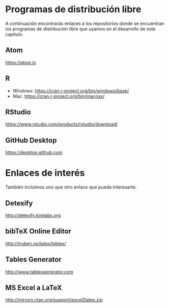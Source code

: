 # Programas de distribución libre
A continuación encontrarás enlaces a los repositorios donde se encuentran los programas de distribución libre que usamos en el desarrollo de este capítulo.

## Atom
https://atom.io

## R
* Windows:
https://cran.r-project.org/bin/windows/base/
* Mac:
https://cran.r-project.org/bin/macosx/

## RStudio
https://www.rstudio.com/products/rstudio/download/

## GitHub Desktop
https://desktop.github.com

# Enlaces de interés
También incluimos uno que otro enlace que pueda interesarte:

## Detexify
http://detexify.kirelabs.org

## bibTeX Online Editor
http://truben.no/latex/bibtex/

## Tables Generator
http://www.tablesgenerator.com

## MS Excel a LaTeX
http://mirrors.ctan.org/support/excel2latex.zip
